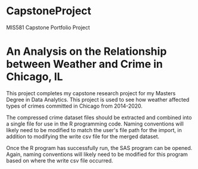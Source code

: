 # CapstoneProject
MIS581 Capstone Portfolio Project

# An Analysis on the Relationship between Weather and Crime in Chicago, IL

This project completes my capstone research project for my Masters Degree in Data Analytics. This project is used to see how weather affected types of crimes committed in Chicago from 2014-2020.


The compressed crime dataset files should be extracted and combined into a single file for use in the R programming code. 
Naming conventions will likely need to be modified to match the user's file path for the import, in addition to modifying the write csv file for the merged dataset. 

Once the R program has successfully run, the SAS program can be opened. 
Again, naming conventions will likely need to be modified for this program based on where the write csv file occurred. 
